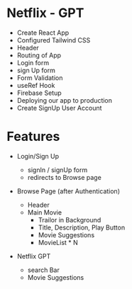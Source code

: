 # Netflix - GPT

- Create React App
- Configured Tailwind CSS
- Header
- Routing of App
- Login form
- sign Up form
- Form Validation
- useRef Hook
- Firebase Setup
- Deploying our app to production
- Create SignUp User Account

# Features

- Login/Sign Up

  - signIn / signUp form
  - redirects to Browse page

- Browse Page (after Authentication)

  - Header
  - Main Movie
    - Trailor in Background
    - Title, Description, Play Button
    - Movie Suggestions
    - MovieList \* N

- Netflix GPT
  - search Bar
  - Movie Suggestions
